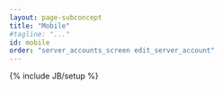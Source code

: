 ```yaml
---
layout: page-subconcept
title: "Mobile"
#tagline: "..."
id: mobile
order: "server_accounts_screen edit_server_account"
---
```

{% include JB/setup %}
